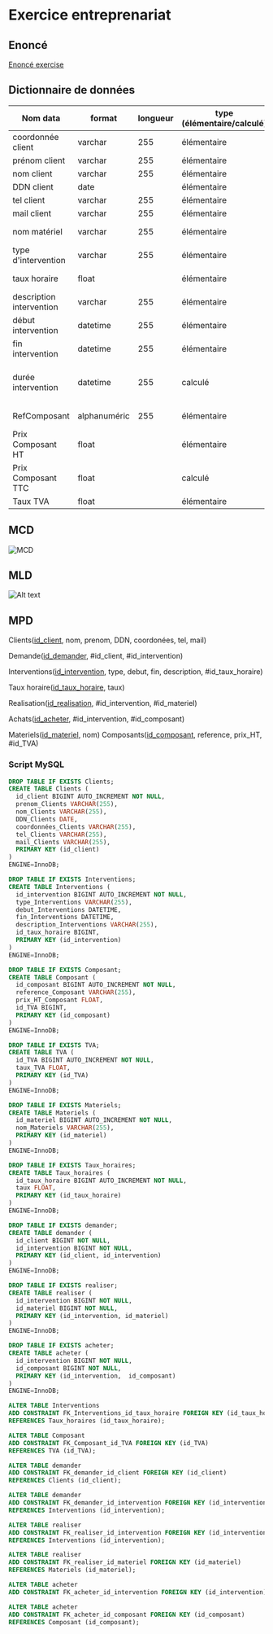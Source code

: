 # Exercice entreprenariat

## Enoncé

[Enoncé exercise](./Exercice_3.docx)

## Dictionnaire de données

| Nom data | format | longueur | type (élémentaire/calculé) | règle de calcul | règle de gestion | source |
| --- | --- | --- | --- | --- | --- | --- |
| coordonnée client | varchar | 255 | élémentaire | | | table client |
| prénom client | varchar | 255 | élémentaire | | | table client |
| nom client | varchar | 255 | élémentaire | | | table client |
| DDN client | date |  | élémentaire | | | table client |
| tel client | varchar | 255 | élémentaire | | | table client |
| mail client | varchar | 255 | élémentaire | | | table client |
| nom matériel | varchar | 255 | élémentaire | | | table materiel |
| type d'intervention | varchar | 255 | élémentaire | | | table intervention |
| taux horaire | float | | élémentaire | | | table taux_horaire |
| description intervention | varchar | 255 | élémentaire | | | table intervention |
| début intervention | datetime | 255 | élémentaire | | | table intervention |
| fin intervention | datetime | 255 | élémentaire | | | table intervention |
| durée intervention | datetime | 255 | calculé | différence entre début et fin d'intervention | fin intervention - début intervention | table intervention |
| RefComposant | alphanuméric | 255 | élémentaire |  |  | table composant |
| Prix Composant HT | float | | élémentaire |  |  | table composant |
| Prix Composant TTC | float | | calculé | Prix HT soumis à la TVA | Prix HT * TVA | table composant |
| Taux TVA | float | | élémentaire | |  | table TVA |

## MCD

![MCD](image-1.png)

## MLD

![Alt text](image-2.png)

## MPD

Clients(<u>id_client</u>, nom, prenom, DDN, coordonées, tel, mail)

Demande(<u>id_demander</u>, #id_client, #id_intervention)

Interventions(<u>id_intervention</u>, type, debut, fin, description, #id_taux_horaire)

Taux horaire(<u>id_taux_horaire</u>, taux)

Realisation(<u>id_realisation</u>, #id_intervention, #id_materiel)

Achats(<u>id_acheter</u>, #id_intervention, #id_composant)

Materiels(<u>id_materiel</u>, nom)
Composants(<u>id_composant</u>, reference, prix_HT, #id_TVA)

### Script MySQL
```SQL
DROP TABLE IF EXISTS Clients;
CREATE TABLE Clients (
  id_client BIGINT AUTO_INCREMENT NOT NULL,
  prenom_Clients VARCHAR(255),
  nom_Clients VARCHAR(255),
  DDN_Clients DATE,
  coordonnées_Clients VARCHAR(255),
  tel_Clients VARCHAR(255),
  mail_Clients VARCHAR(255),
  PRIMARY KEY (id_client)
)
ENGINE=InnoDB;

DROP TABLE IF EXISTS Interventions;
CREATE TABLE Interventions (
  id_intervention BIGINT AUTO_INCREMENT NOT NULL,
  type_Interventions VARCHAR(255),
  debut_Interventions DATETIME,
  fin_Interventions DATETIME,
  description_Interventions VARCHAR(255),
  id_taux_horaire BIGINT,
  PRIMARY KEY (id_intervention)
)
ENGINE=InnoDB;

DROP TABLE IF EXISTS Composant;
CREATE TABLE Composant (
  id_composant BIGINT AUTO_INCREMENT NOT NULL,
  reference_Composant VARCHAR(255),
  prix_HT_Composant FLOAT,
  id_TVA BIGINT,
  PRIMARY KEY (id_composant)
)
ENGINE=InnoDB;

DROP TABLE IF EXISTS TVA;
CREATE TABLE TVA (
  id_TVA BIGINT AUTO_INCREMENT NOT NULL,
  taux_TVA FLOAT,
  PRIMARY KEY (id_TVA)
)
ENGINE=InnoDB;

DROP TABLE IF EXISTS Materiels;
CREATE TABLE Materiels (
  id_materiel BIGINT AUTO_INCREMENT NOT NULL,
  nom_Materiels VARCHAR(255),
  PRIMARY KEY (id_materiel)
)
ENGINE=InnoDB;

DROP TABLE IF EXISTS Taux_horaires;
CREATE TABLE Taux_horaires (
  id_taux_horaire BIGINT AUTO_INCREMENT NOT NULL,
  taux FLOAT,
  PRIMARY KEY (id_taux_horaire)
)
ENGINE=InnoDB;

DROP TABLE IF EXISTS demander;
CREATE TABLE demander (
  id_client BIGINT NOT NULL,
  id_intervention BIGINT NOT NULL,
  PRIMARY KEY (id_client, id_intervention)
)
ENGINE=InnoDB;

DROP TABLE IF EXISTS realiser;
CREATE TABLE realiser (
  id_intervention BIGINT NOT NULL,
  id_materiel BIGINT NOT NULL,
  PRIMARY KEY (id_intervention, id_materiel)
)
ENGINE=InnoDB;

DROP TABLE IF EXISTS acheter;
CREATE TABLE acheter (
  id_intervention BIGINT NOT NULL,
  id_composant BIGINT NOT NULL,
  PRIMARY KEY (id_intervention,  id_composant)
)
ENGINE=InnoDB;

ALTER TABLE Interventions
ADD CONSTRAINT FK_Interventions_id_taux_horaire FOREIGN KEY (id_taux_horaire)
REFERENCES Taux_horaires (id_taux_horaire);

ALTER TABLE Composant
ADD CONSTRAINT FK_Composant_id_TVA FOREIGN KEY (id_TVA)
REFERENCES TVA (id_TVA);

ALTER TABLE demander
ADD CONSTRAINT FK_demander_id_client FOREIGN KEY (id_client)
REFERENCES Clients (id_client);

ALTER TABLE demander
ADD CONSTRAINT FK_demander_id_intervention FOREIGN KEY (id_intervention)
REFERENCES Interventions (id_intervention);

ALTER TABLE realiser
ADD CONSTRAINT FK_realiser_id_intervention FOREIGN KEY (id_intervention)
REFERENCES Interventions (id_intervention);

ALTER TABLE realiser
ADD CONSTRAINT FK_realiser_id_materiel FOREIGN KEY (id_materiel)
REFERENCES Materiels (id_materiel);

ALTER TABLE acheter
ADD CONSTRAINT FK_acheter_id_intervention FOREIGN KEY (id_intervention) REFERENCES Interventions (id_intervention);

ALTER TABLE acheter
ADD CONSTRAINT FK_acheter_id_composant FOREIGN KEY (id_composant)
REFERENCES Composant (id_composant); 
```
